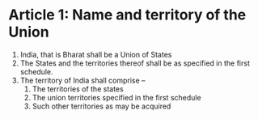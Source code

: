 # Article 1: Name and territory of the Union

1. India, that is Bharat shall be a Union of States
2.	The States and the territories thereof shall be as specified in the first schedule.
3.	The territory of India shall comprise –
    1.	The territories of the states
    2.	The union territories specified in the first schedule
    3.	Such other territories as may be acquired

